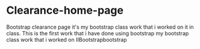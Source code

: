 # Clearance-home-page
Bootstrap clearance page it's my bootstrap class work that i worked on it in class.
This is the first work that i have done using bootstrap my bootstrap class work that i worked on IIBootstrapbootstrap
